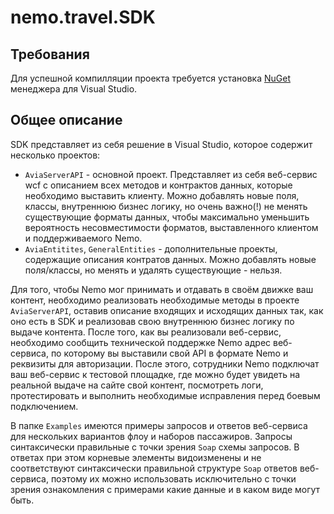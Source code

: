 # nemo.travel.SDK

## Требования

Для успешной компилляции проекта требуется установка [NuGet] менеджера для Visual Studio.

   [//]: #
   [NuGet]: <http://docs.nuget.org/consume/installing-nuget>

## Общее описание

SDK представляет из себя решение в Visual Studio, которое содержит несколько проектов:
 - `AviaServerAPI` - основной проект. Представляет из себя веб-сервис wcf с описанием всех методов и контрактов данных, которые необходимо выставить клиенту. Можно добавлять новые поля, классы, внутреннюю бизнес логику, но очень важно(!) не менять существующие форматы данных, чтобы максимально уменьшить вероятность несовместимости форматов, выставленного клиентом и поддерживаемого Nemo. 
 - `AviaEntitites`, `GeneralEntities` - дополнительные проекты, содержащие описания контратов данных. Можно добавлять новые поля/классы, но менять и удалять существующие - нельзя.

Для того, чтобы Nemo мог принимать и отдавать в своём движке ваш контент, необходимо реализовать необходимые методы в проекте `AviaServerAPI`, оставив описание входящих и исходящих данных так, как оно есть в SDK и реализовав свою внутреннюю бизнес логику по выдаче контента. 
После того, как вы реализовали веб-сервис, необходимо сообщить технической поддержке Nemo адрес веб-сервиса, по которому вы выставили свой API в формате Nemo и реквизиты для авторизации. После этого, сотрудники Nemo подключат ваш веб-сервис к тестовой площадке, где можно будет увидеть на реальной выдаче на сайте свой контент, посмотреть логи, протестировать и выполнить необходимые исправления перед боевым подключением.

В папке `Examples` имеются примеры запросов и ответов веб-сервиса для нескольких вариантов флоу и наборов пассажиров. Запросы синтаксически правильные с точки зрения `Soap` схемы запросов. В ответах при этом корневые элементы видоизменены и не соответствуют синтаксически правильной структуре `Soap` ответов веб-сервиса, поэтому их можно использовать исключительно с точки зрения ознакомления с примерами какие данные и в каком виде могут быть. 